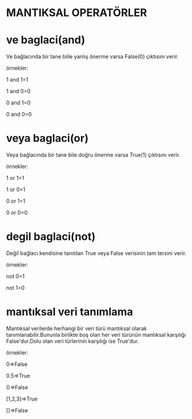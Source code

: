 # MANTIKSAL OPERATÖRLER

# ve baglaci(and)
Ve bağlacında bir tane biile yanlış önerme varsa False(0) çıktısını verir.

örnekler:

1 and 1=1

1 and 0=0

0 and 1=0

0 and 0=0

# veya baglaci(or)
Veya bağlacında bir tane bile doğru önerme varsa True(1) çıktısını verir.

örnekler:

1 or 1=1

1 or 0=1

0 or 1=1

0 or 0=0

# degil baglaci(not)
Değil bağlacı kendisine tanıtılan True veya False verisinin tam tersini verir.

örnekler:

not 0=1

not 1=0

# mantıksal veri tanımlama
Mantıksal verilerde herhangi bir veri türü mantıksal olarak tanımlanabilir.Bununla birlikte boş olan her veri türünün mantıksal karşılığı False'dur.Dolu olan veri türlerinin karşılığı ise True'dur.

örnekler:

0=>False

0.5=>True

()=>False

[1,2,3]=>True

[]=>False
